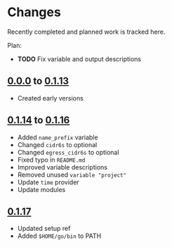 # Changes
Recently completed and planned work is tracked here.

Plan:
- **TODO** Fix variable and output descriptions

## [0.0.0](.) to [0.1.13](.)
- Created early versions

## [0.1.14](.) to [0.1.16](.)
- Added `name_prefix` variable
- Changed `cidr6s` to optional
- Changed `egress_cidr6s` to optional
- Fixed typo in `README.md`
- Improved variable descriptions
- Removed unused `variable "project"`
- Update `time` provider
- Update modules

## [0.1.17](.)
- Updated setup ref
- Added `$HOME/go/bin` to PATH
